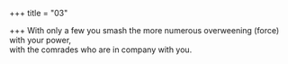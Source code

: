 +++
title = "03"

+++
With only a few you smash the more numerous overweening (force)  with your power,  
with the comrades who are in company with you.  